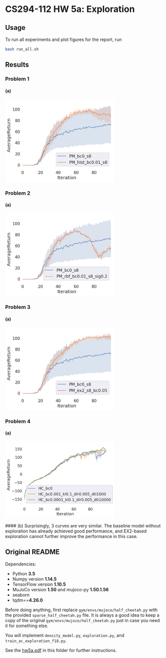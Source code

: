 # CS294-112 HW 5a: Exploration

## Usage

To run all experiments and plot figures for the report, run

```bash
bash run_all.sh
```

## Results
### Problem 1
#### (a)
<p float="left">
  <img src="./results/p1.png" width="350"/>
</p>

### Problem 2
#### (a)
<p float="left">
  <img src="./results/p2.png" width="350"/>
</p>

### Problem 3
#### (a)
<p float="left">
  <img src="./results/p3.png" width="350"/>
</p>

### Problem 4
#### (a)
<p float="left">
  <img src="./results/p4.png" width="350"/>
</p>
#### (b)
Surprisingly, 3 curves are very similar. The baseline model without exploration has already achieved good performance, and EX2-based exploration cannot further improve the performance in this case.


## Original README

Dependencies:
 * Python **3.5**
 * Numpy version **1.14.5**
 * TensorFlow version **1.10.5**
 * MuJoCo version **1.50** and mujoco-py **1.50.1.56**
 * seaborn
 * tqdm==**4.26.0**

Before doing anything, first replace `gym/envs/mujoco/half_cheetah.py` with the provided `sparse_half_cheetah.py` file. It is always a good idea to keep a copy of the original `gym/envs/mujoco/half_cheetah.py` just in case you need it for something else.

You will implement `density_model.py`, `exploration.py`, and `train_ac_exploration_f18.py`.

See the [hw5a.pdf](hw5a_instructions.pdf) in this folder for further instructions.

